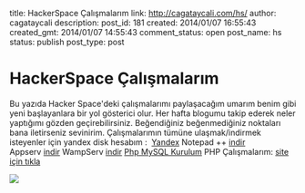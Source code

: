 title: HackerSpace Çalışmalarım
link: http://cagataycali.com/hs/
author: cagataycali
description: 
post_id: 181
created: 2014/01/07 16:55:43
created_gmt: 2014/01/07 14:55:43
comment_status: open
post_name: hs
status: publish
post_type: post

# HackerSpace Çalışmalarım

Bu yazıda Hacker Space'deki çalışmalarımı paylaşacağım umarım benim gibi yeni başlayanlara bir yol gösterici olur. Her hafta blogumu takip ederek neler yaptığımı gözden geçirebilirsiniz. Beğendiğiniz beğenmediğiniz noktaları bana iletirseniz sevinirim. Çalışmalarımın tümüne ulaşmak/indirmek isteyenler için yandex disk hesabım :  [Yandex](https://yadi.sk/d/OwCSEOO4bXYCA) Notepad ++ [indir](https://yadi.sk/d/CFH7L7SlbUAqU) Appserv [indir](https://yadi.sk/d/CFH7L7SlbUAqU) WampServ [indir](https://yadi.sk/d/WH6F87DVbUBSE) [Php MySQL Kurulum](http://ccali.com.tr.vu/kurulum.php?) PHP Çalışmalarım: [site için tıkla](http://php.cagataycali.me/hackerspace/)

![](https://images-blogger-opensocial.googleusercontent.com/gadgets/proxy?url=http%3A%2F%2F1.bp.blogspot.com%2F-4yvvO9EtWb8%2FVBoTN2hfQGI%2FAAAAAAAAAKc%2FlTlwS2SO60w%2Fs1600%2F10363264_447995195303597_7127522124034271986_n.jpg&container=blogger&gadget=a&rewriteMime=image%2F*)